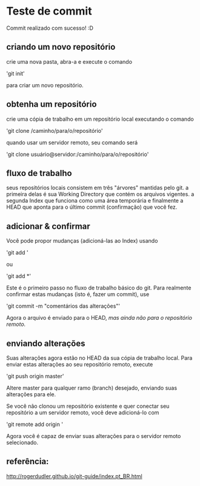 # Teste de commit 

Commit realizado com sucesso! :D

## criando um novo repositório

crie uma nova pasta, abra-a e execute o comando 

'git init'

para criar um novo repositório.

## obtenha um repositório

crie uma cópia de trabalho em um repositório local executando o comando

'git clone /caminho/para/o/repositório'

quando usar um servidor remoto, seu comando será

'git clone usuário@servidor:/caminho/para/o/repositório'

## fluxo de trabalho

seus repositórios locais consistem em três "árvores" mantidas pelo git. a primeira delas é sua Working Directory que contém os arquivos vigentes. a segunda Index que funciona como uma área temporária e finalmente a HEAD que aponta para o último commit (confirmação) que você fez.

## adicionar & confirmar

Você pode propor mudanças (adicioná-las ao Index) usando

'git add <arquivo>'

ou

'git add *'

Este é o primeiro passo no fluxo de trabalho básico do git. Para realmente confirmar estas mudanças (isto é, fazer um commit), use

'git commit -m "comentários das alterações"'

Agora o arquivo é enviado para o HEAD, *mas ainda não para o repositório remoto.*

## enviando alterações

Suas alterações agora estão no HEAD da sua cópia de trabalho local. Para enviar estas alterações ao seu repositório remoto, execute 

'git push origin master'

Altere master para qualquer ramo (branch) desejado, enviando suas alterações para ele. 

Se você não clonou um repositório existente e quer conectar seu repositório a um servidor remoto, você deve adicioná-lo com

'git remote add origin <servidor>'

Agora você é capaz de enviar suas alterações para o servidor remoto selecionado.

## referência:

http://rogerdudler.github.io/git-guide/index.pt_BR.html
